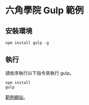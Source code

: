 # 六角學院 Gulp 範例

## 安裝環境

```
npm install gulp -g
```

## 執行

請依序執行以下指令來執行 gulp。

```
npm install
gulp
```

[範例網站](https://wcc723.github.io/F2E-PK/)。

